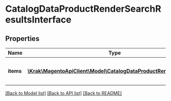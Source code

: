 # CatalogDataProductRenderSearchResultsInterface

## Properties
Name | Type | Description | Notes
------------ | ------------- | ------------- | -------------
**items** | [**\Krak\MagentoApiClient\Model\CatalogDataProductRenderInterface[]**](CatalogDataProductRenderInterface.md) | List of products rendered information | 

[[Back to Model list]](../README.md#documentation-for-models) [[Back to API list]](../README.md#documentation-for-api-endpoints) [[Back to README]](../README.md)


